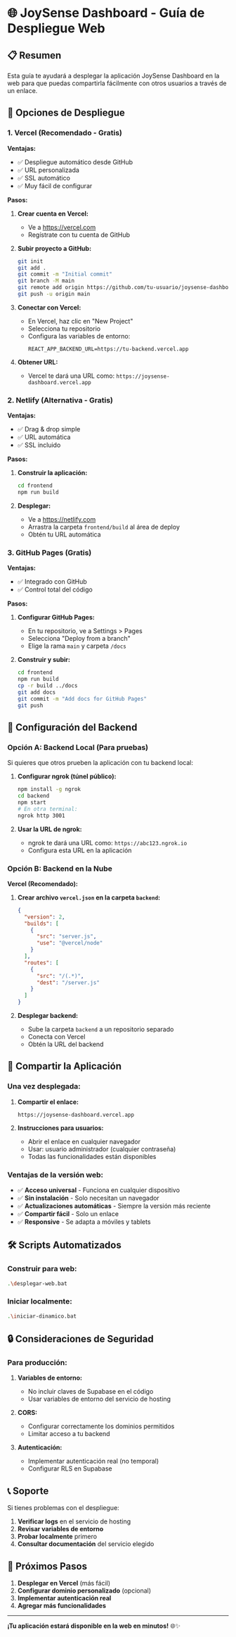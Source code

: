 # 🌐 JoySense Dashboard - Guía de Despliegue Web

## 📋 Resumen

Esta guía te ayudará a desplegar la aplicación JoySense Dashboard en la web para que puedas compartirla fácilmente con otros usuarios a través de un enlace.

## 🚀 Opciones de Despliegue

### **1. Vercel (Recomendado - Gratis)**

**Ventajas:**
- ✅ Despliegue automático desde GitHub
- ✅ URL personalizada
- ✅ SSL automático
- ✅ Muy fácil de configurar

**Pasos:**

1. **Crear cuenta en Vercel:**
   - Ve a https://vercel.com
   - Regístrate con tu cuenta de GitHub

2. **Subir proyecto a GitHub:**
   ```bash
   git init
   git add .
   git commit -m "Initial commit"
   git branch -M main
   git remote add origin https://github.com/tu-usuario/joysense-dashboard.git
   git push -u origin main
   ```

3. **Conectar con Vercel:**
   - En Vercel, haz clic en "New Project"
   - Selecciona tu repositorio
   - Configura las variables de entorno:
     ```
     REACT_APP_BACKEND_URL=https://tu-backend.vercel.app
     ```

4. **Obtener URL:**
   - Vercel te dará una URL como: `https://joysense-dashboard.vercel.app`

### **2. Netlify (Alternativa - Gratis)**

**Ventajas:**
- ✅ Drag & drop simple
- ✅ URL automática
- ✅ SSL incluido

**Pasos:**

1. **Construir la aplicación:**
   ```bash
   cd frontend
   npm run build
   ```

2. **Desplegar:**
   - Ve a https://netlify.com
   - Arrastra la carpeta `frontend/build` al área de deploy
   - Obtén tu URL automática

### **3. GitHub Pages (Gratis)**

**Ventajas:**
- ✅ Integrado con GitHub
- ✅ Control total del código

**Pasos:**

1. **Configurar GitHub Pages:**
   - En tu repositorio, ve a Settings > Pages
   - Selecciona "Deploy from a branch"
   - Elige la rama `main` y carpeta `/docs`

2. **Construir y subir:**
   ```bash
   cd frontend
   npm run build
   cp -r build ../docs
   git add docs
   git commit -m "Add docs for GitHub Pages"
   git push
   ```

## 🔧 Configuración del Backend

### **Opción A: Backend Local (Para pruebas)**

Si quieres que otros prueben la aplicación con tu backend local:

1. **Configurar ngrok (túnel público):**
   ```bash
   npm install -g ngrok
   cd backend
   npm start
   # En otra terminal:
   ngrok http 3001
   ```

2. **Usar la URL de ngrok:**
   - ngrok te dará una URL como: `https://abc123.ngrok.io`
   - Configura esta URL en la aplicación

### **Opción B: Backend en la Nube**

**Vercel (Recomendado):**

1. **Crear archivo `vercel.json` en la carpeta `backend`:**
   ```json
   {
     "version": 2,
     "builds": [
       {
         "src": "server.js",
         "use": "@vercel/node"
       }
     ],
     "routes": [
       {
         "src": "/(.*)",
         "dest": "/server.js"
       }
     ]
   }
   ```

2. **Desplegar backend:**
   - Sube la carpeta `backend` a un repositorio separado
   - Conecta con Vercel
   - Obtén la URL del backend

## 📱 Compartir la Aplicación

### **Una vez desplegada:**

1. **Compartir el enlace:**
   ```
   https://joysense-dashboard.vercel.app
   ```

2. **Instrucciones para usuarios:**
   - Abrir el enlace en cualquier navegador
   - Usar: usuario administrador (cualquier contraseña)
   - Todas las funcionalidades están disponibles

### **Ventajas de la versión web:**

- ✅ **Acceso universal** - Funciona en cualquier dispositivo
- ✅ **Sin instalación** - Solo necesitan un navegador
- ✅ **Actualizaciones automáticas** - Siempre la versión más reciente
- ✅ **Compartir fácil** - Solo un enlace
- ✅ **Responsive** - Se adapta a móviles y tablets

## 🛠️ Scripts Automatizados

### **Construir para web:**
```bash
.\desplegar-web.bat
```

### **Iniciar localmente:**
```bash
.\iniciar-dinamico.bat
```

## 🔒 Consideraciones de Seguridad

### **Para producción:**

1. **Variables de entorno:**
   - No incluir claves de Supabase en el código
   - Usar variables de entorno del servicio de hosting

2. **CORS:**
   - Configurar correctamente los dominios permitidos
   - Limitar acceso a tu backend

3. **Autenticación:**
   - Implementar autenticación real (no temporal)
   - Configurar RLS en Supabase

## 📞 Soporte

Si tienes problemas con el despliegue:

1. **Verificar logs** en el servicio de hosting
2. **Revisar variables de entorno**
3. **Probar localmente** primero
4. **Consultar documentación** del servicio elegido

## 🎯 Próximos Pasos

1. **Desplegar en Vercel** (más fácil)
2. **Configurar dominio personalizado** (opcional)
3. **Implementar autenticación real**
4. **Agregar más funcionalidades**

---

**¡Tu aplicación estará disponible en la web en minutos!** 🌐✨

